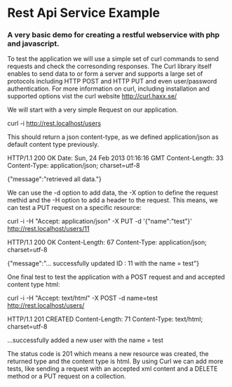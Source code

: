 <h1>Rest Api Service Example</h1>

<h3>A very basic demo for creating a restful webservice with php and javascript.</h3>

To test the application we will use a simple set of curl commands to send requests and check the corresonding responses. The Curl library itself enables to send data to or form a server and supports a large set of protocols including HTTP POST and HTTP PUT and even user/password authentication. For more information on curl, including installation and supported options vist the curl website http://curl.haxx.se/

We will start with a very simple Request on our application.

curl -i  http://rest.localhost/users

This should return a json content-type, as we defined application/json as default content type previously.

HTTP/1.1 200 OK
Date: Sun, 24 Feb 2013 01:16:16 GMT
Content-Length: 33
Content-Type: application/json; charset=utf-8

{"message":"retrieved all data."} 

We can use the -d option to add data, the -X option to define the request methid  and the -H option to add a header to the  request. This means, we can test a PUT request on a specific resource:

curl -i -H "Accept: application/json" -X PUT -d '{"name":"test"}' http://rest.localhost/users/11 

HTTP/1.1 200 OK
Content-Length: 67
Content-Type: application/json; charset=utf-8

{"message":"... successfully updated ID : 11 with the name = test"}

One final test to test the application with a POST request and and accepted content type html:

curl -i -H "Accept: text/html" -X POST -d name=test  http://rest.localhost/users/


HTTP/1.1 201 CREATED
Content-Length: 71
Content-Type: text/html; charset=utf-8


...successfully added a new user with the name = test

The status code is 201 which means a new resource was created, the returned type and the content type is html. By using Curl we can add more tests, like sending a request with an accepted xml content and a DELETE method or a PUT request on a collection.
